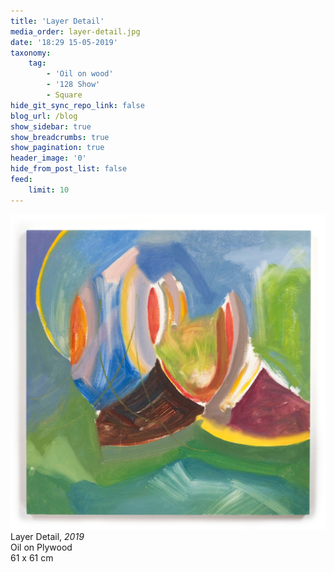 ```yaml
---
title: 'Layer Detail'
media_order: layer-detail.jpg
date: '18:29 15-05-2019'
taxonomy:
    tag:
        - 'Oil on wood'
        - '128 Show'
        - Square
hide_git_sync_repo_link: false
blog_url: /blog
show_sidebar: true
show_breadcrumbs: true
show_pagination: true
header_image: '0'
hide_from_post_list: false
feed:
    limit: 10
---
```


![](layer-detail.jpg)
Layer Detail, _2019_  
Oil on Plywood  
61 x 61 cm